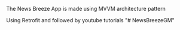 The News Breeze App is made using MVVM architecture pattern 

Using Retrofit and followed by youtube tutorials "# NewsBreezeGM" 
